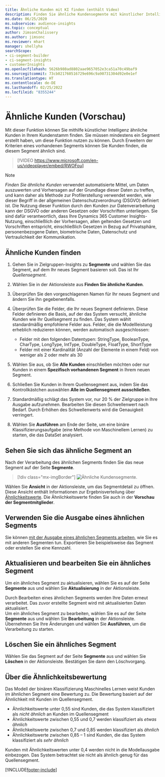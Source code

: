 ```yaml
---
title: Ähnliche Kunden mit KI finden (enthält Video)
description: Finden Sie ähnliche Kundensegmente mit künstlicher Intelligenz.
ms.date: 06/25/2020
ms.subservice: audience-insights
ms.topic: conceptual
author: JimsonChalissery
ms.author: jimsonc
ms.reviewer: mhart
manager: shellyha
searchScope:
- ci-segment-builder
- ci-segment-insights
- customerInsights
ms.openlocfilehash: 5626b980ad8802aae9657052e3ca51a70c49baf9
ms.sourcegitcommit: 73cb021760516729e696c9a90731304d92e0e1ef
ms.translationtype: HT
ms.contentlocale: de-DE
ms.lasthandoff: 02/25/2022
ms.locfileid: "8355244"
---
```

# <a name="similar-customers-preview"></a>Ähnliche Kunden (Vorschau)

Mit dieser Funktion können Sie mithilfe künstlicher Intelligenz ähnliche Kunden in Ihrem Kundenstamm finden. Sie müssen mindestens ein Segment erstellt haben, um diese Funktion nutzen zu können. Durch Erweitern der Kriterien eines vorhandenen Segments können Sie Kunden finden, die diesem Segment ähnlich sind.

> [!VIDEO https://www.microsoft.com/en-us/videoplayer/embed/RWOFou]

> [!NOTE]
> *Finden Sie ähnliche Kunden* verwendet automatisierte Mittel, um Daten auszuwerten und Vorhersagen auf der Grundlage dieser Daten zu treffen, und kann daher als Methode zur Profilerstellung verwendet werden, wie dieser Begriff in der allgemeinen Datenschutzverordnung (DSGVO) definiert ist. Die Nutzung dieser Funktion durch den Kunden zur Datenverarbeitung kann der DSGVO oder anderen Gesetzen oder Vorschriften unterliegen. Sie sind dafür verantwortlich, dass Ihre Dynamics 365 Customer Insights-Nutzung, einschließlich der Vorhersagen, allen geltenden Gesetzen und Vorschriften entspricht, einschließlich Gesetzen in Bezug auf Privatsphäre, personenbezogene Daten, biometrische Daten, Datenschutz und Vertraulichkeit der Kommunikation.

## <a name="finding-similar-customers"></a>Ähnliche Kunden finden

1. Gehen Sie in Zielgruppen-Insights zu **Segmente** und wählen Sie das Segment, auf dem Ihr neues Segment basieren soll. Das ist Ihr *Quellensegment*.

1. Wählen Sie in der Aktionsleiste aus **Finden Sie ähnliche Kunden**.

1. Überprüfen Sie den vorgeschlagenen Namen für Ihr neues Segment und ändern Sie ihn gegebenenfalls.

1. Überprüfen Sie die Felder, die Ihr neues Segment definieren. Diese Felder definieren die Basis, auf der das System versucht, ähnliche Kunden wie Ihr Quellsegment zu finden. Das System wählt standardmäßig empfohlene Felder aus.
  Felder, die die Modellleistung erheblich reduzieren können, werden automatisch ausgeschlossen:
  
   - Felder mit den folgenden Datentypen: StringType, BooleanType, CharType, LongType, IntType, DoubleType, FloatType, ShortType
   - Felder mit einer Kardinalität (Anzahl der Elemente in einem Feld) von weniger als 2 oder mehr als 30

1. Wählen Sie aus, ob Sie **Alle Kunden** einschließen möchten oder nur Kunden in einem **Spezifisch vorhandenen Segment** in Ihrem neuen Segment.

1. Schließen Sie Kunden in Ihrem Quellensegment aus, indem Sie das Kontrollkästchen auswählen **Alle im Quellensegment ausschließen**.

1. Standardmäßig schlägt das System vor, nur 20 % der Zielgruppe in Ihre Ausgabe aufzunehmen. Bearbeiten Sie diesen Schwellenwert nach Bedarf. Durch Erhöhen des Schwellenwerts wird die Genauigkeit verringert.

1. Wählen Sie **Ausführen** am Ende der Seite, um eine binäre Klassifizierungsaufgabe (eine Methode von Maschinellem Lernen) zu starten, die das DataSet analysiert.

## <a name="view-the-similar-segment"></a>Sehen Sie sich das ähnliche Segment an

Nach der Verarbeitung des ähnlichen Segments finden Sie das neue Segment auf der Seite **Segmente**.

> [!div class="mx-imgBorder"]
> ![Ähnliche Kundensegmente.](media/expanded-segment.png "Ähnliche Kundensegmente")

Wählen Sie **Ansicht** in der Aktionsleiste, um das Segmentdetail zu öffnen. Diese Ansicht enthält Informationen zur Ergebnisverteilung über [Ähnlichkeitswerte](#about-similarity-scores). Die Ähnlichkeitswerte finden Sie auch in der **Vorschau der Segmentmitglieder**.

## <a name="use-the-output-of-a-similar-segment"></a>Verwenden Sie die Ausgabe eines ähnlichen Segments

Sie können [mit der Ausgabe eines ähnlichen Segments arbeiten](segments.md), wie Sie es mit anderen Segmenten tun. Exportieren Sie beispielsweise das Segment oder erstellen Sie eine Kennzahl.

## <a name="refresh-and-edit-a-similar-segment"></a>Aktualisieren und bearbeiten Sie ein ähnliches Segment

Um ein ähnliches Segment zu aktualisieren, wählen Sie es auf der Seite **Segmente** aus und wählen Sie **Aktualisierung** in der Aktionsleiste.

Durch Bearbeiten eines ähnlichen Segments werden Ihre Daten erneut verarbeitet. Das zuvor erstellte Segment wird mit aktualisierten Daten aktualisiert.    
Um ein ähnliches Segment zu bearbeiten, wählen Sie es auf der Seite **Segmente** aus und wählen Sie **Bearbeitung** in der Aktionsleiste. Übernehmen Sie Ihre Änderungen und wählen Sie **Ausführen**, um die Verarbeitung zu starten.

## <a name="delete-a-similar-segment"></a>Löschen Sie ein ähnliches Segment

Wählen Sie das Segment auf der Seite **Segmente** aus und wählen Sie **Löschen** in der Aktionsleiste. Bestätigen Sie dann den Löschvorgang.

## <a name="about-similarity-scores"></a>Über die Ähnlichkeitsbewertung

Das Modell der binären Klassifizierung Maschinelles Lernen weist Kunden im ähnlichen Segment eine Bewertung zu. Die Bewertung basiert auf der Ähnlichkeit mit Kunden im Quellensegment.

- Ähnlichkeitswerte unter 0,55 sind Kunden, die das System klassifiziert als *nicht ähnlich* an Kunden im Quellensegment
- Ähnlichkeitswerte zwischen 0,55 und 0,7 werden klassifiziert als *etwas ähnlich*
- Ähnlichkeitswerte zwischen 0,7 und 0,85 werden klassifiziert als *ähnlich*
- Ähnlichkeitswerte zwischen 0,85 – 1 sind Kunden, die das System klassifiziert als *sehr ähnlich*

Kunden mit Ähnlichkeitswerten unter 0,4 werden nicht in die Modellausgabe einbezogen. Das System betrachtet sie nicht als ähnlich genug für das Quellensegment.


[!INCLUDE[footer-include](../includes/footer-banner.md)]